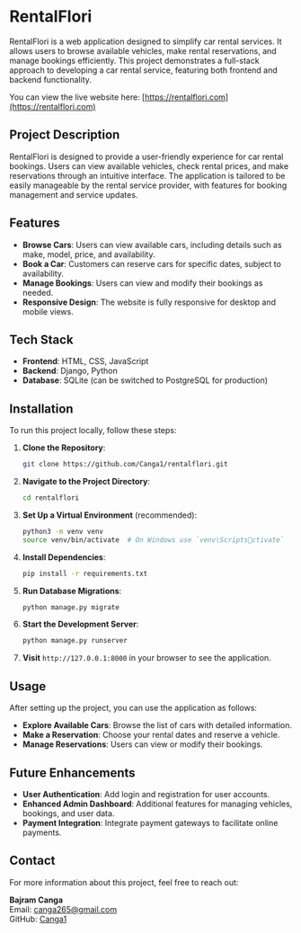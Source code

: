 
# RentalFlori

RentalFlori is a web application designed to simplify car rental services. It allows users to browse available vehicles, make rental reservations, and manage bookings efficiently. This project demonstrates a full-stack approach to developing a car rental service, featuring both frontend and backend functionality.

You can view the live website here: [https://rentalflori.com](https://rentalflori.com)

## Project Description

RentalFlori is designed to provide a user-friendly experience for car rental bookings. Users can view available vehicles, check rental prices, and make reservations through an intuitive interface. The application is tailored to be easily manageable by the rental service provider, with features for booking management and service updates.

## Features

- **Browse Cars**: Users can view available cars, including details such as make, model, price, and availability.
- **Book a Car**: Customers can reserve cars for specific dates, subject to availability.
- **Manage Bookings**: Users can view and modify their bookings as needed.
- **Responsive Design**: The website is fully responsive for desktop and mobile views.

## Tech Stack

- **Frontend**: HTML, CSS, JavaScript
- **Backend**: Django, Python
- **Database**: SQLite (can be switched to PostgreSQL for production)


## Installation

To run this project locally, follow these steps:

1. **Clone the Repository**:
   ```bash
   git clone https://github.com/Canga1/rentalflori.git
   ```
2. **Navigate to the Project Directory**:
   ```bash
   cd rentalflori
   ```
3. **Set Up a Virtual Environment** (recommended):
   ```bash
   python3 -m venv venv
   source venv/bin/activate  # On Windows use `venv\Scriptsctivate`
   ```
4. **Install Dependencies**:
   ```bash
   pip install -r requirements.txt
   ```
5. **Run Database Migrations**:
   ```bash
   python manage.py migrate
   ```
6. **Start the Development Server**:
   ```bash
   python manage.py runserver
   ```
7. **Visit** `http://127.0.0.1:8000` in your browser to see the application.

## Usage

After setting up the project, you can use the application as follows:

- **Explore Available Cars**: Browse the list of cars with detailed information.
- **Make a Reservation**: Choose your rental dates and reserve a vehicle.
- **Manage Reservations**: Users can view or modify their bookings.


## Future Enhancements

- **User Authentication**: Add login and registration for user accounts.
- **Enhanced Admin Dashboard**: Additional features for managing vehicles, bookings, and user data.
- **Payment Integration**: Integrate payment gateways to facilitate online payments.

## Contact

For more information about this project, feel free to reach out:

**Bajram Canga**  
Email: [canga265@gmail.com](mailto:canga265@gmail.com)  
GitHub: [Canga1](https://github.com/Canga1)
